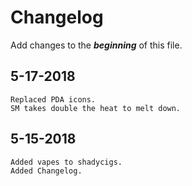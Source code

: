 # Changelog
Add changes to the ***beginning*** of this file.

## 5-17-2018
```
Replaced PDA icons.
SM takes double the heat to melt down.
```

## 5-15-2018
```
Added vapes to shadycigs.
Added Changelog.
```
